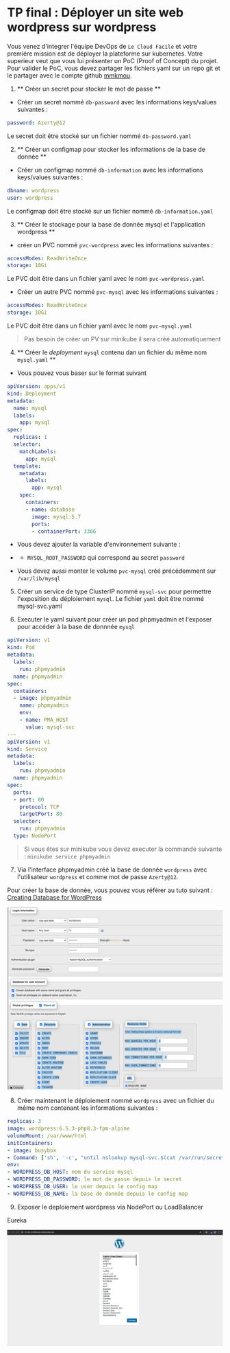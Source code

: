 # TP final : Déployer un site web wordpress sur wordpress 

Vous venez d'integrer l'équipe DevOps de `Le Cloud Facile` et votre premiére mission est de déployer la plateforme sur kubernetes. 
Votre superieur veut que vous lui présenter un PoC (Proof of Concept) du projet. 
Pour valider le PoC, vous devez partager les fichiers yaml sur un repo git et le partager avec le compte github [mmkmou](https://github.com/mmkmou).


1. ** Créer un secret pour stocker le mot de passe **

- Créer un secret  nommé `db-password` avec les informations keys/values suivantes : 

```yaml
password: Azerty@12
```
Le secret doit être stocké sur un fichier nommé `db-password.yaml`


2. ** Créer un configmap pour stocker les informations de la base de donnée **

- Créer un configmap  nommé `db-information` avec les informations keys/values suivantes : 

```yaml
dbname: wordpress
user: wordpress
```
Le configmap doit être stocké sur un fichier nommé `db-information.yaml`

3. ** Créer le stockage pour la base de donnée mysql et l'application wordpress **

- créer un PVC nommé `pvc-wordpress` avec les informations suivantes : 

```yaml
accessModes: ReadWriteOnce
storage: 10Gi
```

Le PVC doit être dans un fichier yaml avec le nom `pvc-wordpress.yaml`

- Créer un autre PVC nommé `pvc-mysql` avec les informations suivantes : 

```yaml
accessModes: ReadWriteOnce
storage: 10Gi
```
Le PVC doit être dans un fichier yaml avec le nom `pvc-mysql.yaml`

> Pas besoin de créer un PV sur minikube il sera créé automatiquement 


4. ** Créer le _deployment_ `mysql` contenu dan un fichier du même nom `mysql.yaml` **

- Vous pouvez vous baser sur le format suivant 

```yaml
apiVersion: apps/v1
kind: Deployment
metadata:
  name: mysql
  labels:
    app: mysql
spec:
  replicas: 1
  selector:
    matchLabels:
      app: mysql
  template:
    metadata:
      labels:
        app: mysql
    spec:
      containers:
      - name: database
        image: mysql:5.7
        ports:
        - containerPort: 3306
```

- Vous devez ajouter la variable d'environnement suivante : 

- - `MYSQL_ROOT_PASSWORD` qui correspond au secret `password`


- Vous devez aussi monter  le volume  `pvc-mysql` créé précédemment sur  `/var/lib/mysql`


5. Créer un service de type ClusterIP nommé `mysql-svc` pour permettre l'exposition du déploiement `mysql`. Le fichier `yaml` doit être nommé mysql-svc.yaml


6. Executer le yaml suivant pour créer un pod phpmyadmin et l'exposer pour accéder à la base de donnnée `mysql`

```yaml
apiVersion: v1
kind: Pod
metadata:
  labels:
    run: phpmyadmin
  name: phpmyadmin
spec:
  containers:
  - image: phpmyadmin
    name: phpmyadmin
    env:
    - name: PMA_HOST
      value: mysql-svc
---
apiVersion: v1
kind: Service
metadata:
  labels:
    run: phpmyadmin
  name: phpmyadmin
spec:
  ports:
  - port: 80
    protocol: TCP
    targetPort: 80
  selector:
    run: phpmyadmin
  type: NodePort
```

> Si vous êtes sur minikube vous devez executer la commande suivante : `minikube service phpmyadmin` 

7. Via l'interface phpmyadmin créé la base de donnée `wordpress` avec l'utilisateur `wordpress` et comme mot de passe `Azerty@12`. 

Pour créer la base de donnée, vous pouvez vous référer au tuto suivant : [Creating Database for WordPress](https://developer.wordpress.org/advanced-administration/before-install/creating-database/#using-phpmyadmin)

![](./asset/phpmyadmin.png)


8. Créer maintenant le déploiement nommé `wordpress` avec un fichier du même nom contenant les informations suivantes : 

```yaml
replicas: 3
image: wordpress:6.5.3-php8.3-fpm-alpine
volumeMount: /var/www/html
initContainers: 
- image: busybox
- Command: ['sh', '-c', "until nslookup mysql-svc.$(cat /var/run/secrets/kubernetes.io/serviceaccount/namespace).svc.cluster.local; do echo en attente de mysql-svc; sleep 2; done"]
env: 
- WORDPRESS_DB_HOST: nom du service mysql
- WORDPRESS_DB_PASSWORD: le mot de passe depuis le secret
- WORDPRESS_DB_USER: le user depuis le config map
- WORDPRESS_DB_NAME: la base de donnée depuis le config map
```


9. Exposer le deploiement wordpress via NodePort ou LoadBalancer 


Eureka 

![](./asset/final.png)

